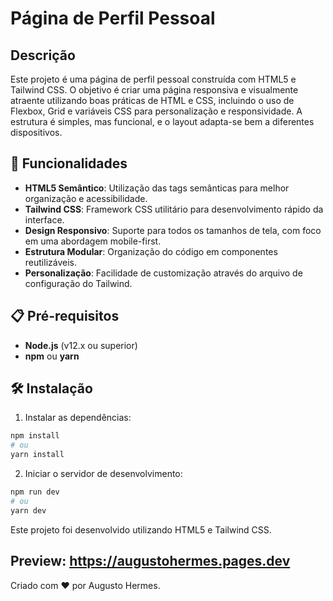 # Página de Perfil Pessoal

## Descrição

Este projeto é uma página de perfil pessoal construída com HTML5 e Tailwind CSS. O objetivo é criar uma página responsiva e visualmente atraente utilizando boas práticas de HTML e CSS, incluindo o uso de Flexbox, Grid e variáveis CSS para personalização e responsividade. A estrutura é simples, mas funcional, e o layout adapta-se bem a diferentes dispositivos.

## 🚀 Funcionalidades

- **HTML5 Semântico**: Utilização das tags semânticas para melhor organização e acessibilidade.
- **Tailwind CSS**: Framework CSS utilitário para desenvolvimento rápido da interface.
- **Design Responsivo**: Suporte para todos os tamanhos de tela, com foco em uma abordagem mobile-first.
- **Estrutura Modular**: Organização do código em componentes reutilizáveis.
- **Personalização**: Facilidade de customização através do arquivo de configuração do Tailwind.

## 📋 Pré-requisitos

- **Node.js** (v12.x ou superior)
- **npm** ou **yarn**

## 🛠️ Instalação

1. Instalar as dependências:
```bash
npm install
# ou
yarn install
```

2. Iniciar o servidor de desenvolvimento:
 ```bash
npm run dev
# ou
yarn dev
```

Este projeto foi desenvolvido utilizando HTML5 e Tailwind CSS.

## Preview: https://augustohermes.pages.dev

Criado com ❤️ por Augusto Hermes.
